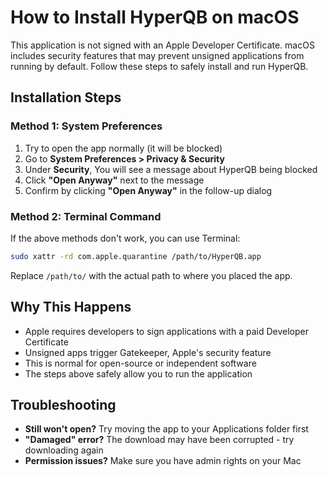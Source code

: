 # How to Install HyperQB on macOS

This application is not signed with an Apple Developer Certificate. macOS includes security features that may prevent unsigned applications from running by default. Follow these steps to safely install and run HyperQB.

## Installation Steps

### Method 1: System Preferences

1. Try to open the app normally (it will be blocked)
2. Go to **System Preferences > Privacy & Security**
3. Under **Security**, You will see a message about HyperQB being blocked
4. Click **"Open Anyway"** next to the message
5. Confirm by clicking **"Open Anyway"** in the follow-up dialog

### Method 2: Terminal Command

If the above methods don't work, you can use Terminal:

```bash
sudo xattr -rd com.apple.quarantine /path/to/HyperQB.app
```

Replace `/path/to/` with the actual path to where you placed the app.

## Why This Happens

- Apple requires developers to sign applications with a paid Developer Certificate
- Unsigned apps trigger Gatekeeper, Apple's security feature
- This is normal for open-source or independent software
- The steps above safely allow you to run the application

## Troubleshooting

- **Still won't open?** Try moving the app to your Applications folder first
- **"Damaged" error?** The download may have been corrupted - try downloading again
- **Permission issues?** Make sure you have admin rights on your Mac
